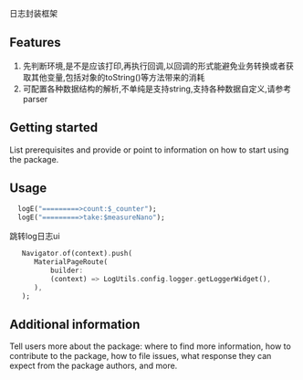 <!--
This README describes the package. If you publish this package to pub.dev,
this README's contents appear on the landing page for your package.

For information about how to write a good package README, see the guide for
[writing package pages](https://dart.dev/tools/pub/writing-package-pages).

For general information about developing packages, see the Dart guide for
[creating packages](https://dart.dev/guides/libraries/create-packages)
and the Flutter guide for
[developing packages and plugins](https://flutter.dev/to/develop-packages).
-->

日志封装框架

## Features

1. 先判断环境,是不是应该打印,再执行回调,以回调的形式能避免业务转换或者获取其他变量,包括对象的toString()等方法带来的消耗
2. 可配置各种数据结构的解析,不单纯是支持string,支持各种数据自定义,请参考parser

## Getting started

List prerequisites and provide or point to information on how to
start using the package.

## Usage

```dart
  logE("=========>count:$_counter");
  logE("=========>take:$measureNano");
```
跳转log日志ui
```dart
   Navigator.of(context).push(
      MaterialPageRoute(
          builder:
          (context) => LogUtils.config.logger.getLoggerWidget(),
      ),
   );
```
## Additional information

Tell users more about the package: where to find more information, how to
contribute to the package, how to file issues, what response they can expect
from the package authors, and more.
